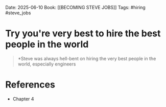 Date: 2025-06-10
Book: [[BECOMING STEVE JOBS]]
Tags:  #hiring #steve_jobs 

# Try you're very best to hire the best people in the world

>*Steve was always hell-bent on hiring the very best people in the world, especially engineers
# References
- Chapter 4